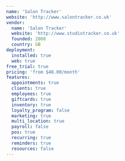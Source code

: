 ```yaml
---
name: 'Salon Tracker'
website: 'http://www.salontracker.co.uk'
vendor:
  name: 'Salon Tracker'
  website: 'http://www.studiotracker.co.uk'
  founded: 2008
  country: GB
deployment:
  installed: true
  web: true
free_trial: true
pricing: 'from $48.00/month'
features:
  appointments: true
  clients: true
  employees: true
  giftcards: true
  inventory: true
  loyalty_program: false
  marketing: true
  multi_location: true
  payroll: false
  pos: true
  recurring: true
  reminders: true
  resources: false
---
```

